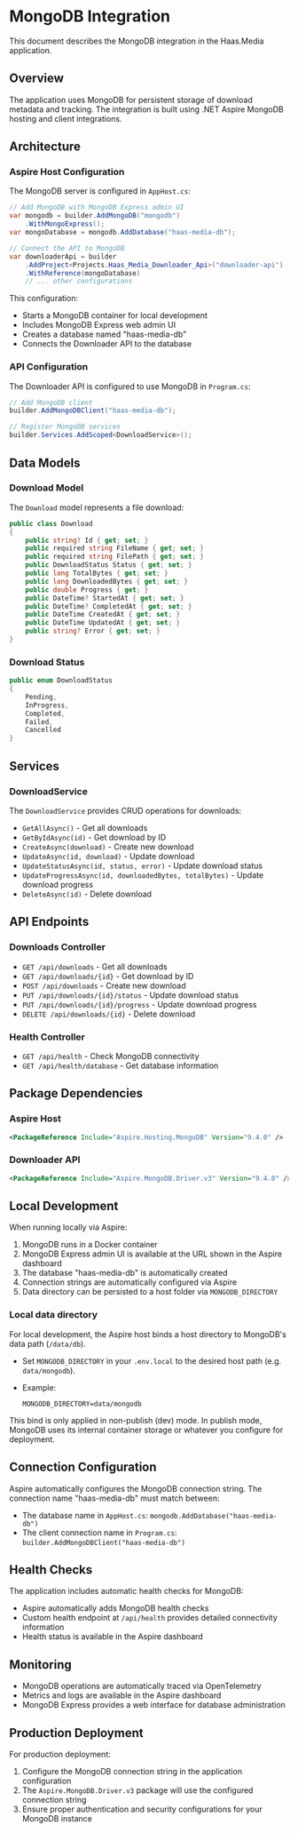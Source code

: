 # MongoDB Integration

This document describes the MongoDB integration in the Haas.Media application.

## Overview

The application uses MongoDB for persistent storage of download metadata and tracking. The integration is built using .NET Aspire MongoDB hosting and client integrations.

## Architecture

### Aspire Host Configuration

The MongoDB server is configured in `AppHost.cs`:

```csharp
// Add MongoDB with MongoDB Express admin UI
var mongodb = builder.AddMongoDB("mongodb")
    .WithMongoExpress();
var mongoDatabase = mongodb.AddDatabase("haas-media-db");

// Connect the API to MongoDB
var downloaderApi = builder
    .AddProject<Projects.Haas_Media_Downloader_Api>("downloader-api")
    .WithReference(mongoDatabase)
    // ... other configurations
```

This configuration:
- Starts a MongoDB container for local development
- Includes MongoDB Express web admin UI
- Creates a database named "haas-media-db"
- Connects the Downloader API to the database

### API Configuration

The Downloader API is configured to use MongoDB in `Program.cs`:

```csharp
// Add MongoDB client
builder.AddMongoDBClient("haas-media-db");

// Register MongoDB services
builder.Services.AddScoped<DownloadService>();
```

## Data Models

### Download Model

The `Download` model represents a file download:

```csharp
public class Download
{
    public string? Id { get; set; }
    public required string FileName { get; set; }
    public required string FilePath { get; set; }
    public DownloadStatus Status { get; set; }
    public long TotalBytes { get; set; }
    public long DownloadedBytes { get; set; }
    public double Progress { get; }
    public DateTime? StartedAt { get; set; }
    public DateTime? CompletedAt { get; set; }
    public DateTime CreatedAt { get; set; }
    public DateTime UpdatedAt { get; set; }
    public string? Error { get; set; }
}
```

### Download Status

```csharp
public enum DownloadStatus
{
    Pending,
    InProgress,
    Completed,
    Failed,
    Cancelled
}
```

## Services

### DownloadService

The `DownloadService` provides CRUD operations for downloads:

- `GetAllAsync()` - Get all downloads
- `GetByIdAsync(id)` - Get download by ID
- `CreateAsync(download)` - Create new download
- `UpdateAsync(id, download)` - Update download
- `UpdateStatusAsync(id, status, error)` - Update download status
- `UpdateProgressAsync(id, downloadedBytes, totalBytes)` - Update download progress
- `DeleteAsync(id)` - Delete download

## API Endpoints

### Downloads Controller

- `GET /api/downloads` - Get all downloads
- `GET /api/downloads/{id}` - Get download by ID
- `POST /api/downloads` - Create new download
- `PUT /api/downloads/{id}/status` - Update download status
- `PUT /api/downloads/{id}/progress` - Update download progress
- `DELETE /api/downloads/{id}` - Delete download

### Health Controller

- `GET /api/health` - Check MongoDB connectivity
- `GET /api/health/database` - Get database information

## Package Dependencies

### Aspire Host

```xml
<PackageReference Include="Aspire.Hosting.MongoDB" Version="9.4.0" />
```

### Downloader API

```xml
<PackageReference Include="Aspire.MongoDB.Driver.v3" Version="9.4.0" />
```

## Local Development

When running locally via Aspire:

1. MongoDB runs in a Docker container
2. MongoDB Express admin UI is available at the URL shown in the Aspire dashboard
3. The database "haas-media-db" is automatically created
4. Connection strings are automatically configured via Aspire
5. Data directory can be persisted to a host folder via `MONGODB_DIRECTORY`

### Local data directory

For local development, the Aspire host binds a host directory to MongoDB's data path (`/data/db`).

- Set `MONGODB_DIRECTORY` in your `.env.local` to the desired host path (e.g. `data/mongodb`).
- Example:

  ```env
  MONGODB_DIRECTORY=data/mongodb
  ```

This bind is only applied in non-publish (dev) mode. In publish mode, MongoDB uses its internal container storage or whatever you configure for deployment.

## Connection Configuration

Aspire automatically configures the MongoDB connection string. The connection name "haas-media-db" must match between:

- The database name in `AppHost.cs`: `mongodb.AddDatabase("haas-media-db")`
- The client connection name in `Program.cs`: `builder.AddMongoDBClient("haas-media-db")`

## Health Checks

The application includes automatic health checks for MongoDB:

- Aspire automatically adds MongoDB health checks
- Custom health endpoint at `/api/health` provides detailed connectivity information
- Health status is available in the Aspire dashboard

## Monitoring

- MongoDB operations are automatically traced via OpenTelemetry
- Metrics and logs are available in the Aspire dashboard
- MongoDB Express provides a web interface for database administration

## Production Deployment

For production deployment:

1. Configure the MongoDB connection string in the application configuration
2. The `Aspire.MongoDB.Driver.v3` package will use the configured connection string
3. Ensure proper authentication and security configurations for your MongoDB instance
